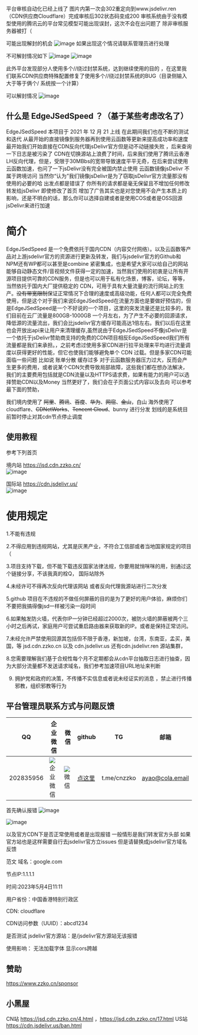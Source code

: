 平台审核自动化已经上线了 图片内第一次会302重定向到www.jsdelivr.ren（CDN供应商Cloudflare）完成审核后302状态码变成200
审核系统由于没有模型使用的腾讯云的平台常见模型可能出现误封，这次不会在出问题了 除非审核服务器被打（

可能出现解封的机会
![image](https://github.com/54ayao/EdgeJSedSpeed/assets/86733666/d80c0729-8d4c-4107-96fa-0ef8332bc99b)
如果出现这个情况请联系管理员进行处理

不可解封情况如下
![image](https://github.com/54ayao/EdgeJSedSpeed/assets/86733666/54c1303f-a229-498f-9774-3f7879a0c134)
![image](https://github.com/54ayao/EdgeJSedSpeed/assets/86733666/3c61c25d-bc02-4dbe-a319-193ad2591501)

此外平台发现部分人使用多个//绕过封禁系统，达到继续使用的目的 ，在这里我们联系CDN供应商特殊配置修复了使用多个//绕过封禁系统的BUG（目录侧输入大于等于俩个/ 系统按一个计算）


可以解封情况
![image](https://github.com/54ayao/EdgeJSedSpeed/assets/86733666/dab0af03-2670-4c23-8a57-eb384ddc3c29)


## 什么是  EdgeJSedSpeed ？（基于某些考虑改名了）
EdgeJSedSpeed
本项目于 2021 年 12 月 21 上线 在此期间我们也在不断的测试和迭代 从最开始的直接镜像到服务器再到使用云函数等更新来提高成功率和速度 
最开始我们开始直接在CDN反向代理jsDelivr官方但是动不动链接失败 ，后来查询一下日志是被污染了 CDN在切换源站上浪费了时间，后来我们使用了腾讯云香港LH反向代理，但是，受限于30MBbs的宽带导致速度平平无奇，在后来尝试使用云函数加速，也问了一下jsDelivr没有完全被国内禁止使用 云函数镜像jsDelivr 不属于跨境访问
当然你“认为”我们镜像jsDelivr是为了窃取jsDelivr官方流量那没有使用的必要的哈 出发点都是错误了 你所有的请求都是毫无保留且不增加任何修改转发给jsDelivr 即使修改了首页 增加了广告其实也是对您使用不会产生本质上的影响，还是不明白的话，那么你可以选择自建或者是使用COS或者是OSS回源jsDelivr来进行加速



# 简介

EdgeJSedSpeed  是一个免费依托于国内CDN（内容交付网络）。以及云函数等产品对上游jsdelivr官方的资源进行更新及转发，我们与jsdelivr官方的Github和NPM还有WP都可以甚至是combine 紧密集成，也是希望大家可以给自己的网站能够自动静态文件/音视频文件获得一定的加速，当然我们使用的初衷是让所有开源项目提供可靠的CDN服务，但是也可以用于私有化场景，博客，论坛，等等，当然依托于国内大厂提供稳定的 CDN，可用于具有大量流量的流行网站上的生产。<del>没有带宽限制</del>保证正常情况下合理的速度或高级功能，任何人都可以完全免费使用，但是这个对于我们来说EdgeJSedSpeed在流量方面也是要做好预估的，但是EdgeJSedSpeed是一个不好说的一个项目，这里的突发流量还是比较多的，我们目前在云厂流量是800GB-1000GB 一个月左右，为了产生不必要的回源请求，降低源的流量流出，我们会比jsdelivr官方缓存可能高达1倍左右。我们以后在这里也会开放出api来让用户来清理缓存,虽然说由于EdgeJSedSpeed不像jsDelivr是一个依托于jsDelivr赞助商支持的免费的CDN项目相反EdgeJSedSpeed我们所有流量都是我们来承担。，之前考虑过使用多家CDN进行拉平处理来平均进行流量调度以获得更好的性能，但它也使我们能够避免单个 CDN 过载。但是多家CDN可能面临一些问题 比如说 账单分散 缓存过多 对于云函数服务器压力过大，反而会产生更多的费用，或者说某个CDN欠费导致局部故障，这些我们都在想办法解决，
我们的主要费用包括就是CDN流量以及HTTPS请求费，如果有能力的用户可以选择赞助CDN以及Money 当然更好了，我们会在子页面公式内容以及去向 可以参考最下面的赞助，

我们境内使用了 <del>阿里</del>、<del>腾讯</del>、<del>百度</del>、<del>华为</del>、<del>网宿</del>、<del>金山</del>，白山
海外使用了cloudflare、<del>CDNetWorks</del>、<del>Tencent Cloud</del>、bunny 进行分发
划线的是系统目前暂时停止对其cdn节点停止调度 




## 使用教程
参考下列首页   

境内站 https://jsd.cdn.zzko.cn/  
![image](https://github.com/54ayao/EdgeJSedSpeed/assets/86733666/41a36d00-0584-4d9e-9896-758d4b9c937f)


国际站 https://cdn.jsdelivr.us/  
![image](https://github.com/54ayao/EdgeJSedSpeed/assets/86733666/0d3ceee8-94b3-4415-97ca-fb9511e9a7d2)




# 使用规定
1.不能有违规

2.不得应用到违规网站，尤其是灰黑产业，不符合工信部或者当地国家规定的项目（

3.项目支持下载，但不能下载违反国家法律法规，你要用就悄咪咪的用，别通过这个链接分享，不该我真的栓Q， 国际站除外

4.未经许可不得再次反向代理该网站 或者反向代理我源站进行二次分发

5.github 项目在不违规的不做任何屏蔽的目的是为了更好的用户体验，麻烦你们不要把我搞得像jsd一样被污染一段时间

6.如果触发防火墙，代表你IP一分钟已经超过2000次，被防火墙的屏蔽被两个三小时之后再试，家庭用户可尝试重启路由器来获取新的IP。或者是保持正常访问。

7.未经允许严禁使用回源其包括但不限于香港，新加坡，台湾，东南亚，孟买，美国，等 jsd.cdn.zzko.cn 以及 cdn.jsdelivr.us 还有cdn.jsdelivr.ren 源站集群，

8.您需要理解我们基于合规性每个月不定期都会从cdn平台抽取日志进行抽查，因为大部分流量都不发送请求域名，我们参考加速项目URL地址来判断

9. 拥护党和政府的决策，不传播不实信息或者说未经证实的消息 ，禁止进行传播邪教，组织邪教等行为


## 平台管理员联系方式与问题反馈 

|QQ|企业微信|微信|github|TG|邮箱|
|-------|----------|------------------------|----------|------|------|
|202835956|<img src="https://github.com/54ayao/EdgeJSedSpeed/assets/86733666/aa633562-1b3b-438e-868b-15c0b5a445bd" alt="企业微信" >|<img src="https://github.com/54ayao/EdgeJSedSpeed/assets/86733666/2086a990-bc94-42dc-9c9e-7791f63b2fa0" alt="微信">|[点这里](https://github.com/54ayao/EdgeJSedSpeed/issues) |t.me/cnzzko |ayao@cola.email|



首先确认报错
![image](https://github.com/54ayao/EdgeJSedSpeed/assets/86733666/698eecd4-92a7-4fa8-a5e6-04ec72271599)

![image](https://github.com/54ayao/EdgeJSedSpeed/assets/86733666/3806b7e2-a5d9-486b-8311-080db57f3f1b)

以及官方CDN下是否正常使用或者是出现报错 一般情形是我们转发官方头部 如果官方站也是这样需要自行去jsdelivr官方立issues 但是请替换成jsdelivr官方域名反馈 

范文
域名：google.com

节点IP:1.1.1.1

时间:2023年5月4日11:11 

用户省份：中国香港特别行政区

CDN: cloudflare

CDN访问参数（UUID）：abcd1234

是否测试 jsdelivr官方源站：是/jsdelivr官方源站无该报错

使用影响：
无法加载字体 显示cors跨越

## 赞助

https://www.zzko.cn/sponsor

## 小黑屋
CN站 https://jsd.cdn.zzko.cn/4.html ，https://jsd.cdn.zzko.cn/17.html
US站 https://cdn.jsdelivr.us/ban.html
